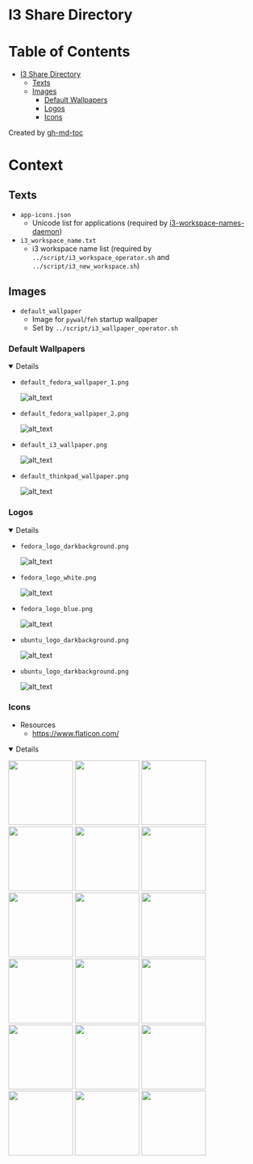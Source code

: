 # I3 Share Directory

Table of Contents
=================

* [I3 Share Directory](#i3-share-directory)
   * [Texts](#texts)
   * [Images](#images)
      * [Default Wallpapers](#default-wallpapers)
      * [Logos](#logos)
      * [Icons](#icons)

Created by [gh-md-toc](https://github.com/ekalinin/github-markdown-toc)

# Context

## Texts
- `app-icons.json`
    - Unicode list for applications (required by [i3-workspace-names-daemon](https://github.com/cboddy/i3-workspace-names-daemon))
- `i3_workspace_name.txt`
    - i3 workspace name list (required by `../script/i3_workspace_operator.sh` and `../script/i3_new_workspace.sh`)

## Images
- `default_wallpaper`
    - Image for `pywal`/`feh` startup wallpaper
    - Set by `../script/i3_wallpaper_operator.sh`

### Default Wallpapers
<details open>

- `default_fedora_wallpaper_1.png`

    ![alt_text](./default_fedora_wallpaper_01.png)

- `default_fedora_wallpaper_2.png`

    ![alt_text](./default_fedora_wallpaper_02.png)

- `default_i3_wallpaper.png`

    ![alt_text](./default_i3_wallpaper.png)

- `default_thinkpad_wallpaper.png`

    ![alt_text](./default_thinkpad_wallpaper.png)

</details>

### Logos
<details open>

- `fedora_logo_darkbackground.png`

    ![alt_text](./fedora_logo_darkbackground.png)

- `fedora_logo_white.png`

    ![alt_text](./fedora_logo_blue.png)

- `fedora_logo_blue.png`

    ![alt_text](./fedora_logo_white.png)

- `ubuntu_logo_darkbackground.png`

    ![alt_text](./ubuntu_logo_darkbackground.png)

- `ubuntu_logo_darkbackground.png`

    ![alt_text](./ubuntu_logo_orange.png)

</details open>

### Icons
- Resources
    - https://www.flaticon.com/

<details open>

[<img src="./64x64/abc.png" width="128"/>](./64x64/abc.png)
[<img src="./64x64/cursor.png" width="128"/>](./64x64/cursor.png)
[<img src="./64x64/keyboard.png" width="128"/>](./64x64/keyboard.png)
[<img src="./64x64/language.png" width="128"/>](./64x64/language.png)
[<img src="./64x64/lightbulb_icon.png" width="128"/>](./64x64/lightbulb_icon.png)
[<img src="./64x64/list.png" width="128"/>](./64x64/list.png)
[<img src="./64x64/monitor.png" width="128"/>](./64x64/monitor.png)
[<img src="./64x64/mute_icon.png" width="128"/>](./64x64/mute_icon.png)
[<img src="./64x64/notification.png" width="128"/>](./64x64/notification.png)
[<img src="./64x64/paint_palette.png" width="128"/>](./64x64/paint_palette.png)
[<img src="./64x64/picture.png" width="128"/>](./64x64/picture.png)
[<img src="./64x64/reload.png" width="128"/>](./64x64/reload.png)
[<img src="./64x64/spotify.png" width="128"/>](./64x64/spotify.png)
[<img src="./64x64/video_player.png" width="128"/>](./64x64/video_player.png)
[<img src="./64x64/volume_icon.png" width="128"/>](./64x64/volume_icon.png)
[<img src="./64x64/wrench.png" width="128"/>](./64x64/wrench.png)
[<img src="./64x64/wifi-connection.png" width="128"/>](./64x64/wifi-connection.png)
[<img src="./64x64/window.png" width="128"/>](./64x64/window.png)

</details>
